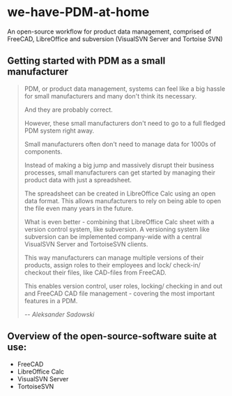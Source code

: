 # we-have-PDM-at-home
An open-source workflow for product data management, comprised of FreeCAD, LibreOffice and subversion (VisualSVN Server and Tortoise SVN)

## Getting started with PDM as a small manufacturer

> PDM, or product data management, systems can feel like a big hassle for small manufacturers and many don't think its necessary.
>
> And they are probably correct.
>
>  However, these small manufacturers don't need to go to a full fledged PDM system right away.
>
> Small manufacturers often don't need to manage data for 1000s of components.
>
> Instead of making a big jump and massively disrupt their business processes, small manufacturers can get started by managing their product data with just a spreadsheet.
>
> The spreadsheet can be created in LibreOffice Calc using an open data format. This allows manufacturers to rely on being able to open the file even many years in the future.
>
> What is even better - combining that LibreOffice Calc sheet with a version control system, like subversion. A versioning system like subversion can be implemented company-wide with a central VisualSVN Server and TortoiseSVN clients.
>
> This way manufacturers can manage multiple versions of their products, assign roles to their employees and lock/ check-in/ checkout their files, like CAD-files from FreeCAD.
>
> This enables version control, user roles, locking/ checking in and out and FreeCAD CAD file management - covering the most important features in a PDM.
>
> -- <cite>Aleksander Sadowski</cite>


## Overview of the open-source-software suite at use:
- FreeCAD
- LibreOffice Calc
- VisualSVN Server
- TortoiseSVN
